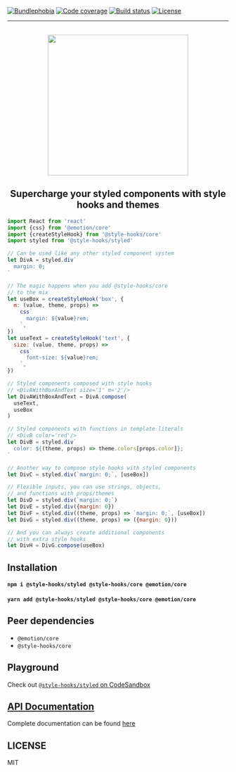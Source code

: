 [![Bundlephobia](https://img.shields.io/bundlephobia/minzip/@style-hooks/styled?style=for-the-badge)](https://bundlephobia.com/result?p=@style-hooks/styled)
[![Code coverage](https://img.shields.io/codecov/c/gh/style-hooks/styled?style=for-the-badge)](https://codecov.io/gh/style-hooks/styled)
[![Build status](https://img.shields.io/travis/style-hooks/styled?style=for-the-badge)](https://travis-ci.org/style-hooks/styled)
[![License](https://img.shields.io/github/license/style-hooks/styled?style=for-the-badge)](https://jaredlunde.mit-license.org/)

---

<p align=center>
  <br/>
  <img src='https://raw.githubusercontent.com/style-hooks/docs/master/assets/logo%402x.png' width='320'/>
</p>

<h2 align=center>Supercharge your styled components with style hooks and themes</h2>

```jsx harmony
import React from 'react'
import {css} from '@emotion/core'
import {createStyleHook} from '@style-hooks/core'
import styled from '@style-hooks/styled'

// Can be used like any other styled component system
let DivA = styled.div`
  margin: 0;
`

// The magic happens when you add @style-hooks/core
// to the mix
let useBox = createStyleHook('box', {
  m: (value, theme, props) =>
    css`
      margin: ${value}rem;
    `,
})
let useText = createStyleHook('text', {
  size: (value, theme, props) =>
    css`
      font-size: ${value}rem;
    `,
})

// Styled components composed with style hooks
// <DivAWithBoxAndText size='1' m='2'/>
let DivAWithBoxAndText = DivA.compose(
  useText,
  useBox
)

// Styled components with functions in template literals
// <DivB color='red'/>
let DivB = styled.div`
  color: ${(theme, props) => theme.colors[props.color]};
`

// Another way to compose style hooks with styled components
let DivC = styled.div(`margin: 0;`, [useBox])

// Flexible inputs, you can use strings, objects,
// and functions with props/themes
let DivD = styled.div(`margin: 0;`)
let DivE = styled.div({margin: 0})
let DivF = styled.div((theme, props) => `margin: 0;`, [useBox])
let DivG = styled.div((theme, props) => ({margin: 0}))

// And you can always create additional components
// with extra style hooks
let DivH = DivG.compose(useBox)
```

## Installation

#### `npm i @style-hooks/styled @style-hooks/core @emotion/core`

#### `yarn add @style-hooks/styled @style-hooks/core @emotion/core`

## Peer dependencies

- `@emotion/core`
- `@style-hooks/core`

## Playground

Check out
[`@style-hooks/styled` on CodeSandbox](https://codesandbox.io/s/style-hooksstyled-basic-example-y9x6s)

## [API Documentation](https://style-hooks.jaredlunde.com/styled-components/)

Complete documentation can be found
[here](https://style-hooks.jaredlunde.com/styled-components/)

## LICENSE

MIT
